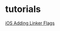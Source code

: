 tutorials
=========




[iOS Adding Linker Flags ](https://github.com/mchirico/tutorials/wiki/iOS----Adding-Linker-Flags-to-iOS)



